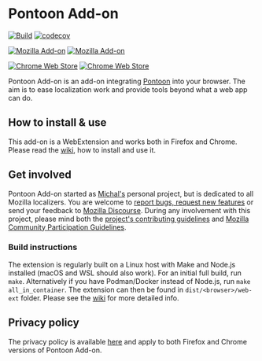# Pontoon Add-on

[![Build](https://github.com/MikkCZ/pontoon-addon/actions/workflows/build.yml/badge.svg)](https://github.com/MikkCZ/pontoon-addon/actions/workflows/build.yml)
[![codecov](https://codecov.io/gh/MikkCZ/pontoon-addon/branch/master/graph/badge.svg?token=wV84O1ujms)](https://codecov.io/gh/MikkCZ/pontoon-addon)

[![Mozilla Add-on](https://img.shields.io/amo/v/pontoon-tools.svg?label=Firefox)](https://addons.mozilla.org/firefox/addon/pontoon-tools/)
[![Mozilla Add-on](https://img.shields.io/amo/users/pontoon-tools.svg)](https://addons.mozilla.org/firefox/addon/pontoon-tools/statistics/)

[![Chrome Web Store](https://img.shields.io/chrome-web-store/v/gnbfbnpjncpghhjmmhklfhcglbopagbb.svg?label=Chrome)](https://chrome.google.com/webstore/detail/pontoon-tools/gnbfbnpjncpghhjmmhklfhcglbopagbb)
[![Chrome Web Store](https://img.shields.io/chrome-web-store/users/gnbfbnpjncpghhjmmhklfhcglbopagbb.svg?text=users)](https://chrome.google.com/webstore/detail/pontoon-tools/gnbfbnpjncpghhjmmhklfhcglbopagbb)

Pontoon Add-on is an add-on integrating [Pontoon](https://pontoon.mozilla.org/) into your browser. The aim is to ease localization work and provide tools beyond what a web app can do.

## How to install & use

This add-on is a WebExtension and works both in Firefox and Chrome. Please read the [wiki](https://github.com/MikkCZ/pontoon-addon/wiki), how to install and use it.

## Get involved

Pontoon Add-on started as [Michal's](https://people.mozilla.org/p/mstanke/) personal project, but is dedicated to all Mozilla localizers. You are welcome to [report bugs, request new features](https://github.com/MikkCZ/pontoon-addon/issues) or send your feedback to [Mozilla Discourse](https://discourse.mozilla.org/c/pontoon). During any involvement with this project, please mind both the [project's contributing guidelines](.github/CONTRIBUTING.md) and [Mozilla Community Participation Guidelines](.github/CODE_OF_CONDUCT.md).

### Build instructions

The extension is regularly built on a Linux host with Make and Node.js installed (macOS and WSL should also work). For an initial full build, run `make`. Alternatively if you have Podman/Docker instead of Node.js, run `make all_in_container`. The extension can then be found in `dist/<browser>/web-ext` folder. Please see the [wiki](https://github.com/MikkCZ/pontoon-addon/wiki/Technical-Overview) for more detailed info.

## Privacy policy

The privacy policy is available [here](PRIVACY.md) and apply to both Firefox and Chrome versions of Pontoon Add-on.
